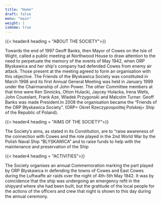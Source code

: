 ```yaml
---
title: "Home"
draft: false
menu: "main"
weight: 1
isHome: true
---
```


{{< header4 heading = "ABOUT THE SOCIETY">}}

Towards the end of 1997 Geoff Banks, then Mayor of Cowes on the Isle of Wight, called a public meeting at Northwood House to draw attention to the need to perpetuate the memory of the events of May 1942, when ORP Błyskawica and her ship's company had defended Cowes from enemy air attack. Those present at the meeting agreed to form an organisation with this objective. The Friends of the Błyskawica Society was constituted in March 1998 and its first Annual General Meeting was held in January 1999 under the Chairmanship of John Power. The other Committee members at that time were Ken Sinnicks, Otton Hulacki, Jaycey Hulacka, Irena Wells, John Coueslant, Frank Aze, Wladek Przygonski and Malcolm Turner. Geoff Banks was made President.In 2008 the organisation became the “Friends of the ORP Błyskawica Society”. (ORP= Okret Rzeczypospolitej Polskiej= Ship of the Republic of Poland).

{{< header4 heading = "AIMS OF THE SOCIETY">}}

The Society’s aims, as stated in its Constitution, are to “raise awareness of the connection with Cowes and the role played in the 2nd World War by the Polish Naval Ship “BLYSKAWICA” and to raise funds to help with the maintenance and preservation of the Ship

{{< header4 heading = "ACTIVITIES">}}

The Society organises an annual Commemoration marking the part played by ORP Blyskawica in defending the towns of Cowes and East Cowes during the Luftwaffe air raids over the night of 4th-5th May 1942. It was by coincidence that the ship was undergoing an emergency refit in the shipyard where she had been built, but the gratitude of the local people for the actions of the officers and crew that night is shown to this day during the annual ceremony.
